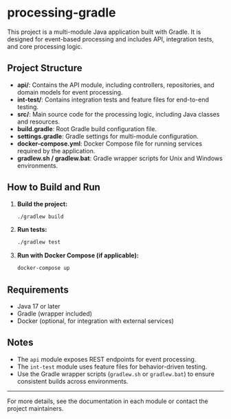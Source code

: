 # processing-gradle

This project is a multi-module Java application built with Gradle. It is designed for event-based processing and includes API, integration tests, and core processing logic.

## Project Structure

- **api/**: Contains the API module, including controllers, repositories, and domain models for event processing.
- **int-test/**: Contains integration tests and feature files for end-to-end testing.
- **src/**: Main source code for the processing logic, including Java classes and resources.
- **build.gradle**: Root Gradle build configuration file.
- **settings.gradle**: Gradle settings for multi-module configuration.
- **docker-compose.yml**: Docker Compose file for running services required by the application.
- **gradlew.sh / gradlew.bat**: Gradle wrapper scripts for Unix and Windows environments.

## How to Build and Run

1. **Build the project:**

   ```sh
   ./gradlew build
   ```

2. **Run tests:**

   ```sh
   ./gradlew test
   ```

3. **Run with Docker Compose (if applicable):**

   ```sh
   docker-compose up
   ```

## Requirements

- Java 17 or later
- Gradle (wrapper included)
- Docker (optional, for integration with external services)

## Notes

- The `api` module exposes REST endpoints for event processing.
- The `int-test` module uses feature files for behavior-driven testing.
- Use the Gradle wrapper scripts (`gradlew.sh` or `gradlew.bat`) to ensure consistent builds across environments.

---

For more details, see the documentation in each module or contact the project maintainers.

